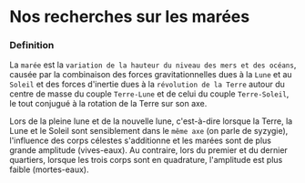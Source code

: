 # Nos recherches sur les marées

### Definition
La `marée` est la `variation de la hauteur du niveau des mers et des océans`, causée par la combinaison des forces gravitationnelles dues à la `Lune` et au `Soleil` et des forces d'inertie dues à la `révolution de la Terre` autour du centre de masse du couple `Terre-Lune` et de celui du couple `Terre-Soleil`, le tout conjugué à la rotation de la Terre sur son axe.

Lors de la pleine lune et de la nouvelle lune, c'est-à-dire lorsque la Terre, la Lune et le Soleil sont sensiblement dans le `même axe` (on parle de syzygie), l'influence des corps célestes s'additionne et les marées sont de plus grande amplitude (vives-eaux). Au contraire, lors du premier et du dernier quartiers, lorsque les trois corps sont en quadrature, l'amplitude est plus faible (mortes-eaux).